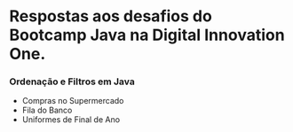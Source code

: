 # Respostas aos desafios do Bootcamp Java na Digital Innovation One.

### Ordenação e Filtros em Java
  
- Compras no Supermercado
- Fila do Banco
- Uniformes de Final de Ano
    